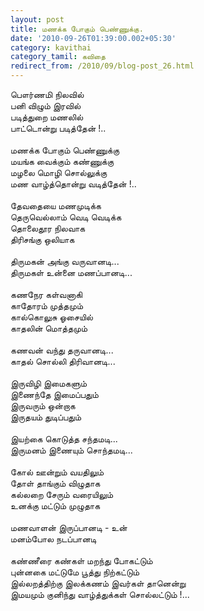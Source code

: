```yaml
---
layout: post
title: மணக்க போகும் பெண்ணுக்கு.
date: '2010-09-26T01:39:00.002+05:30'
category: kavithai
category_tamil: கவிதை
redirect_from: /2010/09/blog-post_26.html
---
```


பௌர்ணமி நிலவில்<br />
பனி விழும் இரவில்<br />
படித்துறை மணலில்<br />
பாட்டொன்று படித்தேன் !..<br />
<br />
மணக்க போகும் பெண்ணுக்கு<br />
மயங்க வைக்கும் கண்ணுக்கு<br />
மழலை மொழி சொல்லுக்கு<br />
மண வாழ்த்தொன்று வடித்தேன் !..<br />
<br />
தேவதையை மணமுடிக்க<br />
தெருவெல்லாம் வெடி வெடிக்க<br />
தொலைதூர நிலவாக<br />
திரிசங்கு ஒலியாக<br />
<br />
திருமகன் அங்கு வருவானடி...<br />
திருமகள் உன்னை மணப்பானடி...<br />
<br />
கணநேர கள்வனாகி<br />
காதோரம் முத்தமும்<br />
கால்கொலுசு ஓசையில்<br />
காதலின் மொத்தமும்<br />
<br />
கணவன் வந்து தருவானடி...<br />
காதல் சொல்லி திரிவானடி...<br />
<br />
இருவிழி இமைகளும்<br />
இணைந்தே இமைப்பதும்<br />
இருவரும் ஒன்றாக<br />
இருதயம் துடிப்பதும்<br />
<br />
இயற்கை கொடுத்த சந்தமடி...<br />
இருமனம் இணையும் சொந்தமடி...<br />
<br />
கோல் ஊன்றும் வயதிலும்<br />
தோள் தாங்கும் விழுதாக<br />
கல்லறை சேரும் வரையிலும்<br />
உனக்கு மட்டும் முழுதாக<br />
<br />
மணவாளன் இருப்பானடி - உன்<br />
மனம்போல நடப்பானடி<br />
<br />
கண்ணீரை கண்கள் மறந்து போகட்டும்<br />
புன்னகை மட்டுமே பூத்து நிற்கட்டும்<br />
இல்லறத்திற்கு இலக்கணம் இவர்கள் தானென்று<br />
இமயமும் குனிந்து வாழ்த்துக்கள் சொல்லட்டும் !...<br />
<br />